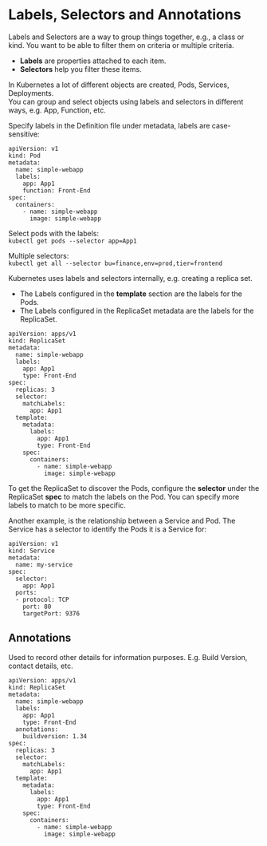 # Labels, Selectors and Annotations

Labels and Selectors are a way to group things together, e.g., a class or kind. You want to be able to filter them on criteria or multiple criteria.

- **Labels** are properties attached to each item.
- **Selectors** help you filter these items.

In Kubernetes a lot of different objects are created, Pods, Services, Deployments.  
You can group and select objects using labels and selectors in different ways, e.g. App, Function, etc.

Specify labels in the Definition file under metadata, labels are case-sensitive:

```
apiVersion: v1
kind: Pod
metadata:
  name: simple-webapp
  labels:
    app: App1
    function: Front-End
spec:
  containers:
    - name: simple-webapp
      image: simple-webapp
```

Select pods with the labels:  
`kubectl get pods --selector app=App1`

Multiple selectors:  
`kubectl get all --selector bu=finance,env=prod,tier=frontend`

Kubernetes uses labels and selectors internally, e.g. creating a replica set.
- The Labels configured in the **template** section are the labels for the Pods.
- The Labels configured in the ReplicaSet metadata are the labels for the ReplicaSet.

```
apiVersion: apps/v1
kind: ReplicaSet
metadata:
  name: simple-webapp
  labels:
    app: App1
    type: Front-End
spec:
  replicas: 3
  selector:
    matchLabels:
      app: App1
  template:
    metadata:
      labels:
        app: App1
        type: Front-End
    spec:
      containers:
        - name: simple-webapp
          image: simple-webapp
```

To get the ReplicaSet to discover the Pods, configure the **selector** under the ReplicaSet **spec** to match the labels on the Pod.
You can specify more labels to match to be more specific.

Another example, is the relationship between a Service and Pod. The Service has a selector to identify the Pods it is a Service for:

```
apiVersion: v1
kind: Service
metadata:
  name: my-service
spec:
  selector:
    app: App1
  ports:
  - protocol: TCP
    port: 80
    targetPort: 9376
```

## Annotations
Used to record other details for information purposes. E.g. Build Version, contact details, etc.

```
apiVersion: apps/v1
kind: ReplicaSet
metadata:
  name: simple-webapp
  labels:
    app: App1
    type: Front-End
  annotations:
    buildversion: 1.34
spec:
  replicas: 3
  selector:
    matchLabels:
      app: App1
  template:
    metadata:
      labels:
        app: App1
        type: Front-End
    spec:
      containers:
        - name: simple-webapp
          image: simple-webapp
```
